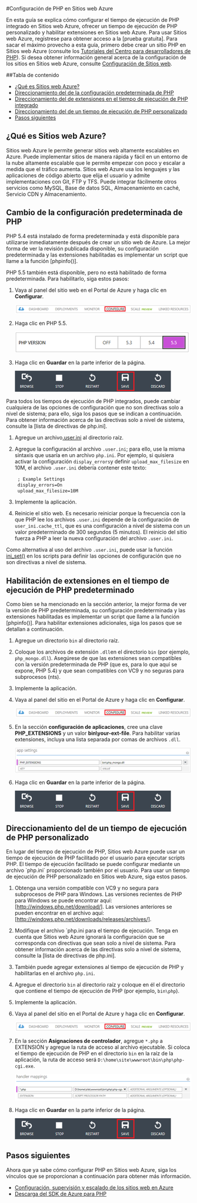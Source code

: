 ﻿<properties title="How to Configure PHP in Azure Websites" pageTitle="Configuración de PHP en Sitios web Azure" metaKeywords="Azure, Sitios web Azure, configuración, PHP" description="Learn how to configure the default PHP installation or add a custom PHP installation in Azure Websites." services="Web Sites" documentationCenter="PHP" authors="cephalin" manager="wpickett" />

<tags ms.service="web-sites" ms.workload="web" ms.tgt_pltfrm="na" ms.devlang="PHP" ms.topic="article" ms.date="01/01/1900" ms.author="cephalin" />

#Configuración de PHP en Sitios web Azure

En esta guía se explica cómo configurar el tiempo de ejecución de PHP integrado en Sitios web Azure, ofrecer un tiempo de ejecución de PHP personalizado y habilitar extensiones en Sitios web Azure. Para usar Sitios web Azure, regístrese para obtener acceso a la [prueba gratuita]. Para sacar el máximo provecho a esta guía, primero debe crear un sitio PHP en Sitios web Azure (consulte los [Tutoriales del Centro para desarrolladores de PHP]). Si desea obtener información general acerca de la configuración de los sitios en Sitios web Azure, consulte [Configuración de Sitios web].

##Tabla de contenido

* [¿Qué es Sitios web Azure?](#WhatIs)
* [Direccionamiento del de la configuración predeterminada de PHP](#ChangeBuiltInPHP)
* [Direccionamiento del de extensiones en el tiempo de ejecución de PHP integrado](#EnableExtDefaultPHP)
* [Direccionamiento del de un tiempo de ejecución de PHP personalizado](#UseCustomPHP)
* [Pasos siguientes](#NextSteps)

<h2><a name="WhatIs"></a>¿Qué es Sitios web Azure?</h2>
Sitios web Azure le permite generar sitios web altamente escalables en Azure. Puede implementar sitios de manera rápida y fácil en un entorno de la nube altamente escalable que le permite empezar con poco y escalar a medida que el tráfico aumenta. Sitios web Azure usa los lenguajes y las aplicaciones de código abierto que elija el usuario y admite implementaciones con Git, FTP y TFS. Puede integrar fácilmente otros servicios como MySQL, Base de datos SQL, Almacenamiento en caché, Servicio CDN y Almacenamiento.

<h2><a name="ChangeBuiltInPHP"></a>Cambio de la configuración predeterminada de PHP</h2>
PHP 5.4 está instalado de forma predeterminada y está disponible para utilizarse inmediatamente después de crear un sitio web de Azure. La mejor forma de ver la revisión publicada disponible, su configuración predeterminada y las extensiones habilitadas es implementar un script que llame a la función [phpinfo()].

PHP 5.5 también está disponible, pero no está habilitado de forma predeterminada. Para habilitarlo, siga estos pasos:

1. Vaya al panel del sitio web en el Portal de Azure y haga clic en **Configurar**.

	![Configure tab on Web Sites dashboard][configure]

1. Haga clic en PHP 5.5.

	![Select PHP version][select-php-version]

1. Haga clic en **Guardar** en la parte inferior de la página.

	![Save configuration settings][save-button]

Para todos los tiempos de ejecución de PHP integrados, puede cambiar cualquiera de las opciones de configuración que no son directivas solo a nivel de sistema; para ello, siga los pasos que se indican a continuación. Para obtener información acerca de las directivas solo a nivel de sistema, consulte la [lista de directivas de php.ini].

1. Agregue un archivo[.user.ini] al directorio raíz.
1. Agregue la configuración al archivo `.user.ini`; para ello, use la misma sintaxis que usaría en un archivo `php.ini`. Por ejemplo, si quisiera activar la configuración `display_errors`y definir `upload_max_filesize` en 10M, el archivo `.user.ini` debería contener este texto:

		; Example Settings
		display_errors=On
		upload_max_filesize=10M

1. Implemente la aplicación.
1. Reinicie el sitio web. Es necesario reiniciar porque la frecuencia con la que PHP lee los archivos `.user.ini` depende de la configuración de `user_ini.cache_ttl`, que es una configuración a nivel de sistema con un valor predeterminado de 300 segundos (5 minutos). El reinicio del sitio fuerza a PHP a leer la nueva configuración del archivo `.user.ini`.

Como alternativa al uso del archivo `.user.ini`, puede usar la función [ini_set()] en los scripts para definir las opciones de configuración que no son directivas a nivel de sistema.

<h2><a name="EnableExtDefaultPHP"></a>Habilitación de extensiones en el tiempo de ejecución de PHP predeterminado</h2>
Como bien se ha mencionado en la sección anterior, la mejor forma de ver la versión de PHP predeterminada, su configuración predeterminada y las extensiones habilitadas es implementar un script que llame a la función [phpinfo()]. Para habilitar extensiones adicionales, siga los pasos que se detallan a continuación.

1. Agregue un directorio `bin` al directorio raíz.
1. Coloque los archivos de extensión `.dll`en el directorio `bin` (por ejemplo, `php_mongo.dll`). Asegúrese de que las extensiones sean compatibles con la versión predeterminada de PHP (que es, para lo que aquí se expone, PHP 5.4) y que sean compatibles con VC9 y no seguras para subprocesos (nts).
1. Implemente la aplicación.
1. Vaya al panel del sitio en el Portal de Azure y haga clic en **Configurar**.

	![Configure tab on Web Sites dashboard][configure]

1. En la sección **configuración de aplicaciones**, cree una clave **PHP_EXTENSIONS** y un valor **bin\your-ext-file**. Para habilitar varias extensiones, incluya una lista separada por comas de archivos `.dll`.

	![Enable extension in app settings][app-settings]

1. Haga clic en **Guardar** en la parte inferior de la página.

	![Save configuration settings][save-button]

<h2><a name="UseCustomPHP"></a>Direccionamiento del de un tiempo de ejecución de PHP personalizado</h2>
En lugar del tiempo de ejecución de PHP, Sitios web Azure puede usar un tiempo de ejecución de PHP facilitado por el usuario para ejecutar scripts PHP. El tiempo de ejecución facilitado se puede configurar mediante un archivo `php.ini` proporcionado también por el usuario. Para usar un tiempo de ejecución de PHP personalizado en Sitios web Azure, siga estos pasos.

1. Obtenga una versión compatible con VC9 y no segura para subprocesos de PHP para Windows. Las versiones recientes de PHP para Windows se puede encontrar aquí: [http://windows.php.net/download/]. Las versiones anteriores se pueden encontrar en el archivo aquí: [http://windows.php.net/downloads/releases/archives/].
1. Modifique el archivo `php.ini para el tiempo de ejecución. Tenga en cuenta que Sitios web Azure ignorará la configuración que se corresponda con directivas que sean solo a nivel de sistema. Para obtener información acerca de las directivas solo a nivel de sistema, consulte la [lista de directivas de php.ini].
1. También puede agregar extensiones al tiempo de ejecución de PHP y habilitarlas en el archivo `php.ini`.
1. Agregue el directorio `bin` al directorio raíz y coloque en él el directorio que contiene el tiempo de ejecución de PHP (por ejemplo, `bin\php`).
1. Implemente la aplicación.
1. Vaya al panel del sitio en el Portal de Azure y haga clic en **Configurar**.

	![Configure tab on Web Sites dashboard][configure]

1. En la sección **Asignaciones de controlador**, agregue `*.php` a EXTENSIÓN y agregue la ruta de acceso al archivo ejecutable. Si coloca el tiempo de ejecución de PHP en el directorio `bin` en la raíz de la aplicación, la ruta de acceso será `D:\home\site\wwwroot\bin\php\php-cgi.exe`.

	![Specify handler in hander mappings][handler-mappings]

1. Haga clic en **Guardar** en la parte inferior de la página.

	![Save configuration settings][save-button]

<h2><a name="NextSteps"></a>Pasos siguientes</h2>
Ahora que ya sabe cómo configurar PHP en Sitios web Azure, siga los vínculos que se proporcionan a continuación para obtener más información.

- [Configuración, supervisión y escalado de los sitios web en Azure]
- [Descarga del SDK de Azure para PHP]


[versión de prueba gratuita]: https://www.windowsazure.com/es-es/pricing/free-trial/
[Tutoriales del Centro para desarrolladores de PHP]: https://www.windowsazure.com/es-es/develop/php/tutorials/
[Configuración de sitios web]: https://www.windowsazure.com/es-es/manage/services/web-sites/how-to-configure-websites/
[phpinfo()]: http://php.net/manual/en/function.phpinfo.php
[select-php-version]: ./media/web-sites-php-configure/select-php-version.png
[List of php.ini directives]: http://www.php.net/manual/en/ini.list.php
[.user.ini]: http://www.php.net/manual/en/configuration.file.per-user.php
[ini_set()]: http://www.php.net/manual/en/function.ini-set.php
[configure]: ./media/web-sites-php-configure/configure.png
[app-settings]: ./media/web-sites-php-configure/app-settings.png
[save-button]: ./media/web-sites-php-configure/save-button.png
[http://windows.php.net/download/]: http://windows.php.net/download/
[http://windows.php.net/downloads/releases/archives/]: http://windows.php.net/downloads/releases/archives/
[handler-mappings]: ./media/web-sites-php-configure/handler-mappings.png
[Configuración, supervisión y escalado de los sitios web en Azure]: http://www.windowsazure.com/es-es/manage/services/web-sites/
[Descarga del SDK de Azure para PHP]: http://www.windowsazure.com/es-es/develop/php/common-tasks/download-php-sdk/
